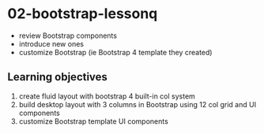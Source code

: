 # 02-bootstrap-lessonq
* review Bootstrap components
* introduce new ones
* customize Bootstrap (ie Bootstrap 4 template they created)

## Learning objectives
1. create fluid layout with bootstrap 4 built-in col system
2. build desktop layout with 3 columns in Bootstrap using 12 col grid and UI components
3. customize Bootstrap template UI components


